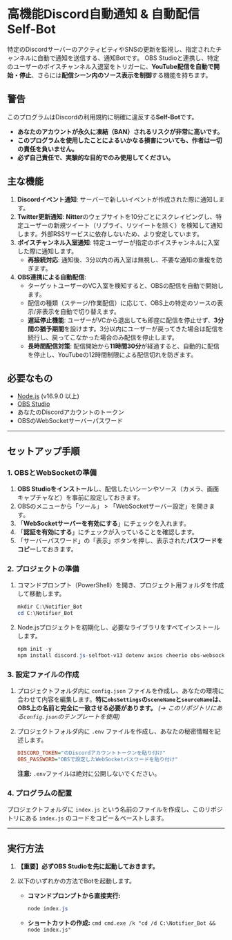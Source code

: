 # 高機能Discord自動通知 & 自動配信Self-Bot

特定のDiscordサーバーのアクティビティやSNSの更新を監視し、指定されたチャンネルに自動で通知を送信する、通知Botです。
OBS Studioと連携し、特定のユーザーのボイスチャンネル入退室をトリガーに、**YouTube配信を自動で開始・停止**、さらには**配信シーン内のソース表示を制御**する機能を持ちます。

## 警告

このプログラムはDiscordの利用規約に明確に違反する**Self-Bot**です。

*   **あなたのアカウントが永久に凍結（BAN）されるリスクが非常に高いです。**
*   **このプログラムを使用したことによるいかなる損害についても、作者は一切の責任を負いません。**
*   **必ず自己責任で、実験的な目的でのみ使用してください。**

## 主な機能

1.  **Discordイベント通知**: サーバーで新しいイベントが作成された際に通知します。
2.  **Twitter更新通知**: **Nitter**のウェブサイトを10分ごとにスクレイピングし、特定ユーザーの新規ツイート（リプライ、リツイートを除く）を検知して通知します。外部RSSサービスに依存しないため、より安定しています。
3.  **ボイスチャンネル入室通知**: 特定ユーザーが指定のボイスチャンネルに入室した際に通知します。
    *   **再接続対応**: 通知後、3分以内の再入室は無視し、不要な通知の重複を防ぎます。
4.  **OBS連携による自動配信**:
    *   ターゲットユーザーのVC入室を検知すると、OBSの配信を自動で開始します。
    *   配信の種類（ステージ/作業配信）に応じて、OBS上の特定のソースの表示/非表示を自動で切り替えます。
    *   **遅延停止機能**: ユーザーがVCから退出しても即座に配信を停止せず、**3分間の猶予期間**を設けます。3分以内にユーザーが戻ってきた場合は配信を続行し、戻ってこなかった場合のみ配信を停止します。
    *   **長時間配信対策**: 配信開始から**11時間30分**が経過すると、自動的に配信を停止し、YouTubeの12時間制限による配信切れを防ぎます。

## 必要なもの

*   [Node.js](https://nodejs.org/ja) (v16.9.0 以上)
*   [OBS Studio](https://obsproject.com/ja)
*   あなたのDiscordアカウントのトークン
*   OBSのWebSocketサーバーパスワード

---

## セットアップ手順

### 1. OBSとWebSocketの準備

1.  **OBS Studioをインストール**し、配信したいシーンやソース（カメラ、画面キャプチャなど）を事前に設定しておきます。
2.  OBSのメニューから「ツール」 > 「WebSocketサーバー設定」を開きます。
3.  「**WebSocketサーバーを有効にする**」にチェックを入れます。
4.  「**認証を有効にする**」にチェックが入っていることを確認します。
5.  「サーバーパスワード」の「表示」ボタンを押し、表示された**パスワードをコピー**しておきます。

### 2. プロジェクトの準備

1.  コマンドプロンプト（PowerShell）を開き、プロジェクト用フォルダを作成して移動します。
    ```powershell
    mkdir C:\Notifier_Bot
    cd C:\Notifier_Bot
    ```
2.  Node.jsプロジェクトを初期化し、必要なライブラリをすべてインストールします。
    ```powershell
    npm init -y
    npm install discord.js-selfbot-v13 dotenv axios cheerio obs-websocket-js
    ```

### 3. 設定ファイルの作成

1.  プロジェクトフォルダ内に `config.json` ファイルを作成し、あなたの環境に合わせて内容を編集します。**特に`obsSettings`の`sceneName`と`sourceName`は、OBS上の名前と完全に一致させる必要があります。**
    *(→ このリポジトリにある`config.json`のテンプレートを使用)*

2.  プロジェクトフォルダ内に `.env` ファイルを作成し、あなたの秘密情報を記述します。
    ```ini
    DISCORD_TOKEN="のDiscordアカウントトークンを貼り付け"
    OBS_PASSWORD="OBSで設定したWebSocketパスワードを貼り付け"
    ```
    **注意:** `.env`ファイルは絶対に公開しないでください。

### 4. プログラムの配置

プロジェクトフォルダに `index.js` という名前のファイルを作成し、このリポジトリにある `index.js` のコードをコピー＆ペーストします。

---

## 実行方法

1.  **【重要】必ずOBS Studioを先に起動しておきます。**
2.  以下のいずれかの方法でBotを起動します。

    *   **コマンドプロンプトから直接実行:**
        ```powershell
        node index.js
        ```

    *   **ショートカットの作成:**
            ```cmd
            cmd.exe /k "cd /d C:\Notifier_Bot && node index.js"
            ```
